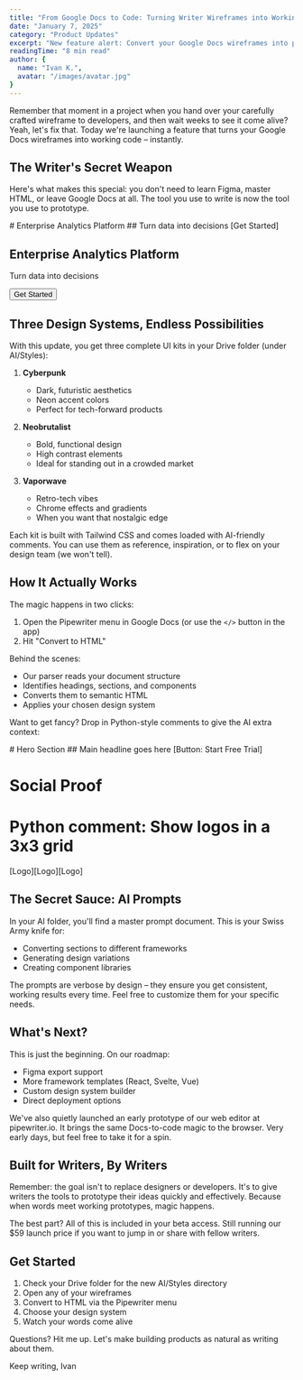 ```yaml
---
title: "From Google Docs to Code: Turning Writer Wireframes into Working Websites"
date: "January 7, 2025"
category: "Product Updates"
excerpt: "New feature alert: Convert your Google Docs wireframes into production-ready code with AI-powered design systems. Now writers can prototype faster than ever, without leaving their familiar environment."
readingTime: "8 min read"
author: {
  name: "Ivan K.",
  avatar: "/images/avatar.jpg"
}
---
```


<script>
  import CodeDemo from '$lib/blog/components/blocks/CodeDemo.svelte';
</script>

Remember that moment in a project when you hand over your carefully crafted wireframe to developers, and then wait weeks to see it come alive? Yeah, let's fix that. Today we're launching a feature that turns your Google Docs wireframes into working code – instantly.

## The Writer's Secret Weapon

Here's what makes this special: you don't need to learn Figma, master HTML, or leave Google Docs at all. The tool you use to write is now the tool you use to prototype.

<CodeDemo language="html">
<!-- Your wireframe in Docs -->
# Enterprise Analytics Platform
## Turn data into decisions
[Get Started]

<!-- Becomes production-ready HTML -->
<section class="hero">
  <h1 class="text-4xl font-bold">Enterprise Analytics Platform</h1>
  <p class="text-xl text-gray-600">Turn data into decisions</p>
  <button class="btn-primary">Get Started</button>
</section>
</CodeDemo>

## Three Design Systems, Endless Possibilities

With this update, you get three complete UI kits in your Drive folder (under AI/Styles):

1. **Cyberpunk**
   - Dark, futuristic aesthetics
   - Neon accent colors
   - Perfect for tech-forward products
   
2. **Neobrutalist**
   - Bold, functional design
   - High contrast elements
   - Ideal for standing out in a crowded market
   
3. **Vaporwave**
   - Retro-tech vibes
   - Chrome effects and gradients
   - When you want that nostalgic edge

Each kit is built with Tailwind CSS and comes loaded with AI-friendly comments. You can use them as reference, inspiration, or to flex on your design team (we won't tell).

## How It Actually Works

The magic happens in two clicks:

1. Open the Pipewriter menu in Google Docs (or use the `</>` button in the app)
2. Hit "Convert to HTML"

Behind the scenes:
- Our parser reads your document structure
- Identifies headings, sections, and components
- Converts them to semantic HTML
- Applies your chosen design system

Want to get fancy? Drop in Python-style comments to give the AI extra context:

<CodeDemo language="markdown">
# Hero Section
## Main headline goes here
[Button: Start Free Trial]

# Social Proof
# Python comment: Show logos in a 3x3 grid
[Logo][Logo][Logo]
</CodeDemo>

## The Secret Sauce: AI Prompts

In your AI folder, you'll find a master prompt document. This is your Swiss Army knife for:
- Converting sections to different frameworks
- Generating design variations
- Creating component libraries

The prompts are verbose by design – they ensure you get consistent, working results every time. Feel free to customize them for your specific needs.

## What's Next?

This is just the beginning. On our roadmap:
- Figma export support
- More framework templates (React, Svelte, Vue)
- Custom design system builder
- Direct deployment options

We've also quietly launched an early prototype of our web editor at pipewriter.io. It brings the same Docs-to-code magic to the browser. Very early days, but feel free to take it for a spin.

## Built for Writers, By Writers

Remember: the goal isn't to replace designers or developers. It's to give writers the tools to prototype their ideas quickly and effectively. Because when words meet working prototypes, magic happens.

The best part? All of this is included in your beta access. Still running our $59 launch price if you want to jump in or share with fellow writers.

## Get Started

1. Check your Drive folder for the new AI/Styles directory
2. Open any of your wireframes
3. Convert to HTML via the Pipewriter menu
4. Choose your design system
5. Watch your words come alive

Questions? Hit me up. Let's make building products as natural as writing about them.

Keep writing,
Ivan